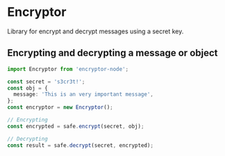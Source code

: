 # Encryptor
Library for encrypt and decrypt messages using a secret key.

## Encrypting and decrypting a message or object

```ts
import Encryptor from 'encryptor-node';

const secret = 's3cr3t!';
const obj = {
  message: 'This is an very important message',
};
const encryptor = new Encryptor();

// Encrypting
const encrypted = safe.encrypt(secret, obj);

// Decrypting
const result = safe.decrypt(secret, encrypted);
```
